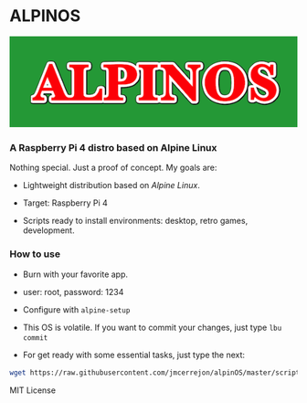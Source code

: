# ALPINOS

![alpinOS](logo.png)

### A Raspberry Pi 4 distro based on Alpine Linux

Nothing special. Just a proof of concept. My goals are:

* Lightweight distribution based on *Alpine Linux*.

* Target: Raspberry Pi 4

* Scripts ready to install environments: desktop, retro games, development.

### How to use

* Burn with your favorite app.

* user: root, password: 1234

* Configure with ``` alpine-setup ```

* This OS is volatile. If you want to commit your changes, just type ``` lbu commit ```

* For get ready with some essential tasks, just type the next:

```bash
wget https://raw.githubusercontent.com/jmcerrejon/alpinOS/master/scripts/init.sh -O - | ash
```

MIT License

